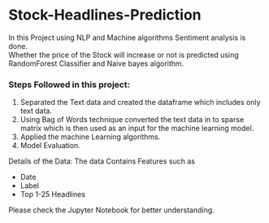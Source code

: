 # Stock-Headlines-Prediction

In this Project using NLP and Machine algorithms Sentiment analysis is done.</br>
Whether the price of the Stock will increase or not is predicted using RandomForest Classifier and Naive bayes algorithm.</br>

### Steps Followed in this project:
1. Separated the Text data and created the dataframe which includes only text data.
2. Using Bag of Words technique converted the text data in to sparse matrix which is then used as an input for the machine learning model.
3. Applied the machine Learning algorithms. 
4. Model Evaluation.


Details of the Data:
The data Contains Features such as
- Date
- Label
- Top 1-25 Headlines

Please check the Jupyter Notebook for better understanding.
